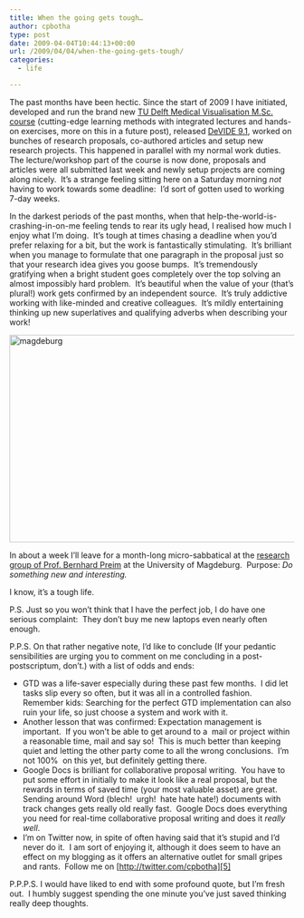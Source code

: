 ```yaml
---
title: When the going gets tough…
author: cpbotha
type: post
date: 2009-04-04T10:44:13+00:00
url: /2009/04/04/when-the-going-gets-tough/
categories:
  - life

---
```

The past months have been hectic. Since the start of 2009 I have initiated, developed and run the brand new [TU Delft Medical Visualisation M.Sc. course][1] (cutting-edge learning methods with integrated lectures and hands-on exercises, more on this in a future post), released [DeVIDE 9.1][2], worked on bunches of research proposals, co-authored articles and setup new research projects. This happened in parallel with my normal work duties.   The lecture/workshop part of the course is now done, proposals and articles were all submitted last week and newly setup projects are coming along nicely.  It&#8217;s a strange feeling sitting here on a Saturday morning _not_ having to work towards some deadline:  I&#8217;d sort of gotten used to working 7-day weeks.

In the darkest periods of the past months, when that help-the-world-is-crashing-in-on-me feeling tends to rear its ugly head, I realised how much I enjoy what I&#8217;m doing.  It&#8217;s tough at times chasing a deadline when you&#8217;d prefer relaxing for a bit, but the work is fantastically stimulating.  It&#8217;s brilliant when you manage to formulate that one paragraph in the proposal just so that your research idea gives you goose bumps.  It&#8217;s tremendously gratifying when a bright student goes completely over the top solving an almost impossibly hard problem.  It&#8217;s beautiful when the value of your (that&#8217;s plural!) work gets confirmed by an independent source.  It&#8217;s truly addictive working with like-minded and creative colleagues.  It&#8217;s mildly entertaining thinking up new superlatives and qualifying adverbs when describing your work!

[<img data-attachment-id="466" data-permalink="https://cpbotha.net/2009/04/04/when-the-going-gets-tough/magdeburg/" data-orig-file="https://cpbotha.net/wp-content/uploads/2009/04/magdeburg.jpg" data-orig-size="800,573" data-comments-opened="1" data-image-meta="{&quot;aperture&quot;:&quot;0&quot;,&quot;credit&quot;:&quot;&quot;,&quot;camera&quot;:&quot;&quot;,&quot;caption&quot;:&quot;&quot;,&quot;created_timestamp&quot;:&quot;0&quot;,&quot;copyright&quot;:&quot;&quot;,&quot;focal_length&quot;:&quot;0&quot;,&quot;iso&quot;:&quot;0&quot;,&quot;shutter_speed&quot;:&quot;0&quot;,&quot;title&quot;:&quot;&quot;}" data-image-title="magdeburg" data-image-description="" data-medium-file="https://cpbotha.net/wp-content/uploads/2009/04/magdeburg-300x214.jpg" data-large-file="https://cpbotha.net/wp-content/uploads/2009/04/magdeburg.jpg" class="alignnone size-full wp-image-466" title="magdeburg" src="http://cpbotha.net/wp-content/uploads/2009/04/magdeburg.jpg" alt="magdeburg" width="512" height="366" srcset="https://cpbotha.net/wp-content/uploads/2009/04/magdeburg.jpg 800w, https://cpbotha.net/wp-content/uploads/2009/04/magdeburg-300x214.jpg 300w" sizes="(max-width: 512px) 85vw, 512px" />][3]

In about a week I&#8217;ll leave for a month-long micro-sabbatical at the [research group of Prof. Bernhard Preim][4] at the University of Magdeburg.  Purpose: _Do something new and interesting._

I know, it&#8217;s a tough life.

P.S. Just so you won&#8217;t think that I have the perfect job, I do have one serious complaint:  They don&#8217;t buy me new laptops even nearly often enough.

P.P.S. On that rather negative note, I&#8217;d like to conclude (If your pedantic sensibilities are urging you to comment on me concluding in a post-postscriptum, don&#8217;t.) with a list of odds and ends:

  * GTD was a life-saver especially during these past few months.  I did let tasks slip every so often, but it was all in a controlled fashion.  Remember kids: Searching for the perfect GTD implementation can also ruin your life, so just choose a system and work with it.
  * Another lesson that was confirmed: Expectation management is important.  If you won&#8217;t be able to get around to a  mail or project within a reasonable time, mail and say so!  This is much better than keeping quiet and letting the other party come to all the wrong conclusions.  I&#8217;m not 100%  on this yet, but definitely getting there.
  * Google Docs is brilliant for collaborative proposal writing.  You have to put some effort in initially to make it look like a real proposal, but the rewards in terms of saved time (your most valuable asset) are great.  Sending around Word (blech!  urgh!  hate hate hate!) documents with track changes gets really old really fast.  Google Docs does everything you need for real-time collaborative proposal writing and does it _really well_.
  * I&#8217;m on Twitter now, in spite of often having said that it&#8217;s stupid and I&#8217;d never do it.  I am sort of enjoying it, although it does seem to have an effect on my blogging as it offers an alternative outlet for small gripes and rants.  Follow me on [http://twitter.com/cpbotha][5]

P.P.P.S. I would have liked to end with some profound quote, but I&#8217;m fresh out.  I humbly suggest spending the one minute you&#8217;ve just saved thinking really deep thoughts.

 [1]: http://visualisation.tudelft.nl/Courses/in4307 "IN4307 website"
 [2]: http://devidenews.wordpress.com/2009/02/04/devide-91-released/ "DeVIDE 9.1 release blog posting"
 [3]: http://www.uibk.ac.at/exphys/museum/html/details/mech/guericke.html.en
 [4]: http://wwwisg.cs.uni-magdeburg.de/cvcms/en "University of Magdeburg Visualisation Group"
 [5]: http://twitter.com/cpbotha "My twitter profile"

